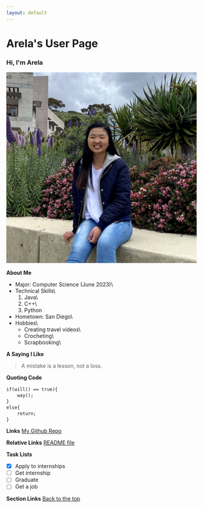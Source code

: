 ```yaml
---
layout: default
---
```

# Arela's User Page
### Hi, I'm Arela
![Profile Picture](/assets/IMG_1136_Original.JPG "prof pic")

**About Me**
- Major: Computer Science (June 2023)\
- Technical Skills\
  1. Java\
  2. C++\
  3. Python
- Hometown: San Diego\
- Hobbies\
  - Creating travel videos\
  - Crocheting\
  - Scrapbooking\
 
**A Saying I Like**
> A mistake is a lesson, not a loss.

**Quoting Code**
```
if(will() == true){
    way();
}
else{
    return;
}
```

**Links**
[My Github Repo](https://github.com/arelae/arelae.github.io)

**Relative Links**
[README file](README.md)

**Task Lists**
- [x] Apply to internships
- [ ] Get internship
- [ ] Graduate
- [ ] Get a job

**Section Links**
[Back to the top](#arelas-user-page)

